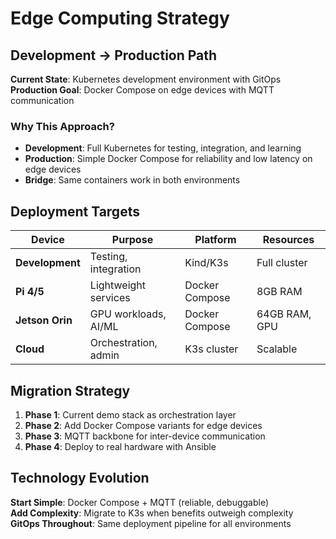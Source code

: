 # Edge Computing Strategy

## Development → Production Path

**Current State**: Kubernetes development environment with GitOps  
**Production Goal**: Docker Compose on edge devices with MQTT communication

### Why This Approach?

- **Development**: Full Kubernetes for testing, integration, and learning
- **Production**: Simple Docker Compose for reliability and low latency on edge devices
- **Bridge**: Same containers work in both environments

## Deployment Targets

| Device | Purpose | Platform | Resources |
|--------|---------|----------|-----------|
| **Development** | Testing, integration | Kind/K3s | Full cluster |
| **Pi 4/5** | Lightweight services | Docker Compose | 8GB RAM |
| **Jetson Orin** | GPU workloads, AI/ML | Docker Compose | 64GB RAM, GPU |
| **Cloud** | Orchestration, admin | K3s cluster | Scalable |

## Migration Strategy

1. **Phase 1**: Current demo stack as orchestration layer
2. **Phase 2**: Add Docker Compose variants for edge devices  
3. **Phase 3**: MQTT backbone for inter-device communication
4. **Phase 4**: Deploy to real hardware with Ansible

## Technology Evolution

**Start Simple**: Docker Compose + MQTT (reliable, debuggable)  
**Add Complexity**: Migrate to K3s when benefits outweigh complexity  
**GitOps Throughout**: Same deployment pipeline for all environments